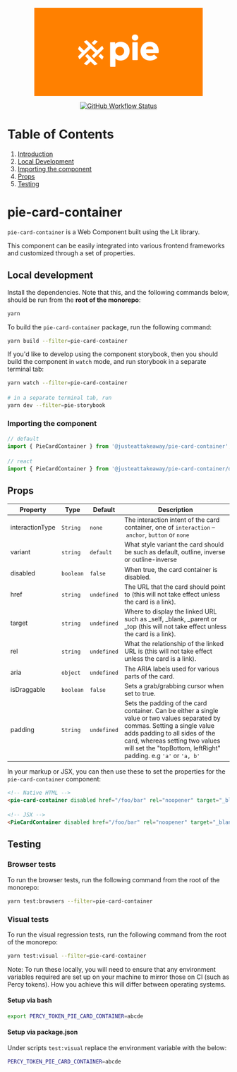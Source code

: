 <p align="center">
  <img align="center" src="../../../readme_image.png" height="200" alt="">
</p>

<p align="center">
  <a href="https://www.npmjs.com/@justeattakeaway/pie-card-container">
    <img alt="GitHub Workflow Status" src="https://img.shields.io/npm/v/@justeattakeaway/pie-card-container.svg">
  </a>
</p>

# Table of Contents

1. [Introduction](#pie-card-container)
2. [Local Development](#local-development)
3. [Importing the component](#importing-the-component)
4. [Props](#props)
5. [Testing](#testing)

# pie-card-container

`pie-card-container` is a Web Component built using the Lit library.

This component can be easily integrated into various frontend frameworks and customized through a set of properties.

## Local development

Install the dependencies. Note that this, and the following commands below, should be run from the **root of the monorepo**:

```bash
yarn
```

To build the `pie-card-container` package, run the following command:

```bash
yarn build --filter=pie-card-container
```

If you'd like to develop using the component storybook, then you should build the component in `watch` mode, and run storybook in a separate terminal tab:

```bash
yarn watch --filter=pie-card-container

# in a separate terminal tab, run
yarn dev --filter=pie-storybook
```

### Importing the component

```js
// default
import { PieCardContainer } from '@justeattakeaway/pie-card-container';

// react
import { PieCardContainer } from '@justeattakeaway/pie-card-container/dist/react';
```

## Props

| Property        | Type      | Default     | Description                                                                                                                                                                                                                                     |
|---|---|-------------|------------------------------------------------------------------------------------------------------------------------------|
| interactionType | `String`  | `none`      | The interaction intent of the card container, one of `interaction` – `anchor`, `button` or `none`
| variant         | `string`  | `default`   | What style variant the card should be such as default, outline, inverse or outline-inverse                                                                                                                                                      |
| disabled        | `boolean` | `false`     | When true, the card container is disabled.                                                                                                                                                                                                      |
| href            | `string`  | `undefined` | The URL that the card should point to (this will not take effect unless the card is a link).                                                                                                                                                    |
| target          | `string`  | `undefined` | Where to display the linked URL such as _self, _blank, _parent or _top (this will not take effect unless the card is a link).                                                                                                                   |
| rel             | `string`  | `undefined` | What the relationship of the linked URL is (this will not take effect unless the card is a link).                                                                                                                                               |
| aria            | `object`  | `undefined` | The ARIA labels used for various parts of the card.                                                                                                                                                                                             |
| isDraggable     | `boolean` | `false`     | Sets a grab/grabbing cursor when set to true.                                                                                                                                                                                                   |
| padding         | `String`  | `undefined` | Sets the padding of the card container. Can be either a single value or two values separated by commas. Setting a single value adds padding to all sides of the card, whereas setting two values will set the "topBottom, leftRight" padding. e.g `'a'` or `'a, b'` |


In your markup or JSX, you can then use these to set the properties for the `pie-card-container` component:

```html
<!-- Native HTML -->
<pie-card-container disabled href="/foo/bar" rel="noopener" target="_blank"></pie-card-container>

<!-- JSX -->
<PieCardContainer disabled href="/foo/bar" rel="noopener" target="_blank"></PieCardContainer>
```

## Testing

### Browser tests

To run the browser tests, run the following command from the root of the monorepo:

```bash
yarn test:browsers --filter=pie-card-container
```

### Visual tests

To run the visual regression tests, run the following command from the root of the monorepo:

```bash
yarn test:visual --filter=pie-card-container
```

Note: To run these locally, you will need to ensure that any environment variables required are set up on your machine to mirror those on CI (such as Percy tokens). How you achieve this will differ between operating systems.

#### Setup via bash

```bash
export PERCY_TOKEN_PIE_CARD_CONTAINER=abcde
```

#### Setup via package.json

Under scripts `test:visual` replace the environment variable with the below:

```bash
PERCY_TOKEN_PIE_CARD_CONTAINER=abcde
```
